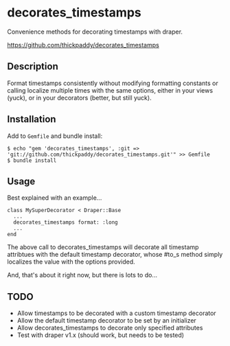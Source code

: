 # decorates_timestamps

Convenience methods for decorating timestamps with draper.

https://github.com/thickpaddy/decorates_timestamps

## Description

Format timestamps consistently without modifying formatting constants
or calling localize multiple times with the same options, either in
your views (yuck), or in your decorators (better, but still yuck).

## Installation

Add to `Gemfile` and bundle install:

    $ echo "gem 'decorates_timestamps', :git => 'git://github.com/thickpaddy/decorates_timestamps.git'" >> Gemfile
    $ bundle install

## Usage

Best explained with an example...

    class MySuperDecorator < Draper::Base
      ...
      decorates_timestamps format: :long
      ...
    end

The above call to decorates_timestamps will decorate all timestamp
attribtues with the default timestamp decorator, whose #to_s method
simply localizes the value with the options provided.

And, that's about it right now, but there is lots to do...

## TODO

* Allow timestamps to be decorated with a custom timestamp decorator
* Allow the default timestamp decorator to be set by an initializer
* Allow decorates_timestamps to decorate only specified attributes
* Test with draper v1.x (should work, but needs to be tested)
